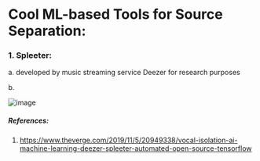 
# Cool ML-based Tools for Source Separation:

### 1. Spleeter: 

a. developed by music streaming service Deezer for research purposes

b. 

![image](https://user-images.githubusercontent.com/129742046/233176770-d6909929-a3d1-4268-a163-1fbd2299f4fd.png)

##### References:

 1. https://www.theverge.com/2019/11/5/20949338/vocal-isolation-ai-machine-learning-deezer-spleeter-automated-open-source-tensorflow
